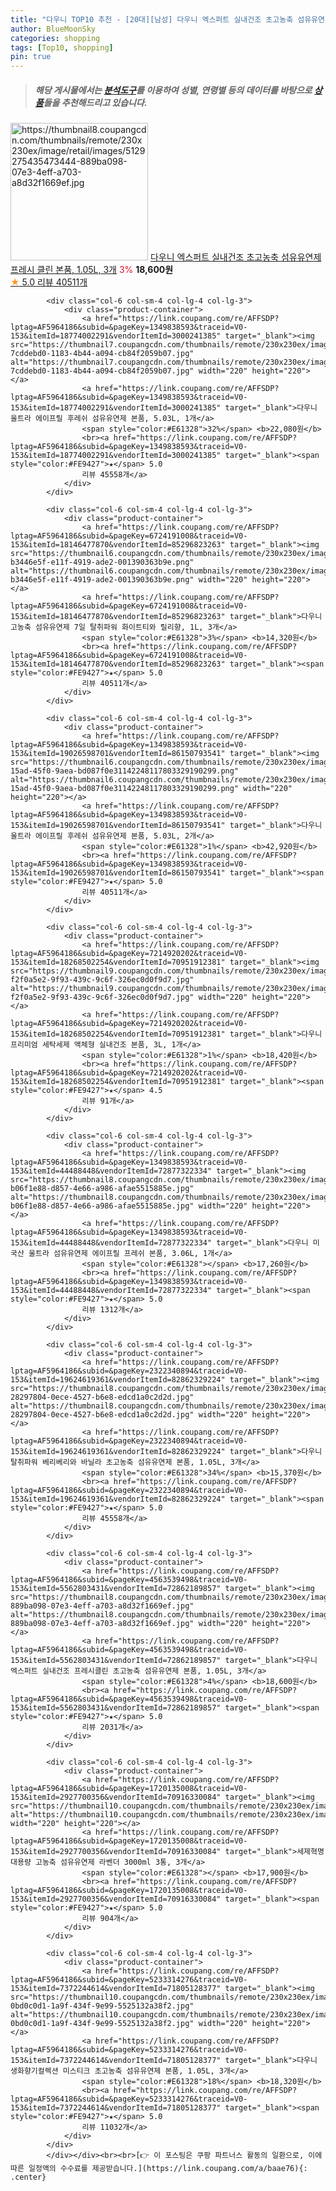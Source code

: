 ```yaml
---
title: "다우니 TOP10 추천 - [20대][남성] 다우니 엑스퍼트 실내건조 초고농축 섬유유연제 프레시 클린 본품, 1.05L, 3개"
author: BlueMoonSky
categories: shopping
tags: [Top10, shopping]
pin: true
---
```


> ##### 해당 게시물에서는 [**분석도구**](https://itemscout.io/)를 이용하여 **성별**, **연령별** 등의 데이터를 바탕으로 [**상품**](https://link.coupang.com/a/baae76)들을 추천해드리고 있습니다.
<div class="container"><div class="row">
            <div class="col-6 col-sm-4 col-lg-4 col-lg-3">
                <div class="product-container">
                    <a href="https://link.coupang.com/re/AFFSDP?lptag=AF5964186&subid=&pageKey=7477829804&traceid=V0-153&itemId=20001748197&vendorItemId=71805128607" target="_blank"><img src="https://thumbnail8.coupangcdn.com/thumbnails/remote/230x230ex/image/retail/images/5129275435473444-889ba098-07e3-4eff-a703-a8d32f1669ef.jpg" alt="https://thumbnail8.coupangcdn.com/thumbnails/remote/230x230ex/image/retail/images/5129275435473444-889ba098-07e3-4eff-a703-a8d32f1669ef.jpg" width="220" height="220"></a>
                    <a href="https://link.coupang.com/re/AFFSDP?lptag=AF5964186&subid=&pageKey=7477829804&traceid=V0-153&itemId=20001748197&vendorItemId=71805128607" target="_blank">다우니 엑스퍼트 실내건조 초고농축 섬유유연제 프레시 클린 본품, 1.05L, 3개</a>
                    <span style="color:#E61328">3%</span> <b>18,600원</b>
                    <br><a href="https://link.coupang.com/re/AFFSDP?lptag=AF5964186&subid=&pageKey=7477829804&traceid=V0-153&itemId=20001748197&vendorItemId=71805128607" target="_blank"><span style="color:#FE9427">★</span> 5.0
                    리뷰 40511개</a>
                </div>
            </div>
            
            <div class="col-6 col-sm-4 col-lg-4 col-lg-3">
                <div class="product-container">
                    <a href="https://link.coupang.com/re/AFFSDP?lptag=AF5964186&subid=&pageKey=1349838593&traceid=V0-153&itemId=18774002291&vendorItemId=3000241385" target="_blank"><img src="https://thumbnail7.coupangcdn.com/thumbnails/remote/230x230ex/image/retail/images/7377739034285801-7cddebd0-1183-4b44-a094-cb84f2059b07.jpg" alt="https://thumbnail7.coupangcdn.com/thumbnails/remote/230x230ex/image/retail/images/7377739034285801-7cddebd0-1183-4b44-a094-cb84f2059b07.jpg" width="220" height="220"></a>
                    <a href="https://link.coupang.com/re/AFFSDP?lptag=AF5964186&subid=&pageKey=1349838593&traceid=V0-153&itemId=18774002291&vendorItemId=3000241385" target="_blank">다우니 울트라 에이프릴 후레쉬 섬유유연제 본품, 5.03L, 1개</a>
                    <span style="color:#E61328">32%</span> <b>22,080원</b>
                    <br><a href="https://link.coupang.com/re/AFFSDP?lptag=AF5964186&subid=&pageKey=1349838593&traceid=V0-153&itemId=18774002291&vendorItemId=3000241385" target="_blank"><span style="color:#FE9427">★</span> 5.0
                    리뷰 45558개</a>
                </div>
            </div>
            
            <div class="col-6 col-sm-4 col-lg-4 col-lg-3">
                <div class="product-container">
                    <a href="https://link.coupang.com/re/AFFSDP?lptag=AF5964186&subid=&pageKey=6724191008&traceid=V0-153&itemId=18146477870&vendorItemId=85296823263" target="_blank"><img src="https://thumbnail6.coupangcdn.com/thumbnails/remote/230x230ex/image/retail/images/693040744196580-b3446e5f-e11f-4919-ade2-001390363b9e.png" alt="https://thumbnail6.coupangcdn.com/thumbnails/remote/230x230ex/image/retail/images/693040744196580-b3446e5f-e11f-4919-ade2-001390363b9e.png" width="220" height="220"></a>
                    <a href="https://link.coupang.com/re/AFFSDP?lptag=AF5964186&subid=&pageKey=6724191008&traceid=V0-153&itemId=18146477870&vendorItemId=85296823263" target="_blank">다우니 고농축 섬유유연제 7일 탈취파워 화이트티와 릴리향, 1L, 3개</a>
                    <span style="color:#E61328">3%</span> <b>14,320원</b>
                    <br><a href="https://link.coupang.com/re/AFFSDP?lptag=AF5964186&subid=&pageKey=6724191008&traceid=V0-153&itemId=18146477870&vendorItemId=85296823263" target="_blank"><span style="color:#FE9427">★</span> 5.0
                    리뷰 40511개</a>
                </div>
            </div>
            
            <div class="col-6 col-sm-4 col-lg-4 col-lg-3">
                <div class="product-container">
                    <a href="https://link.coupang.com/re/AFFSDP?lptag=AF5964186&subid=&pageKey=1349838593&traceid=V0-153&itemId=19026598701&vendorItemId=86150793541" target="_blank"><img src="https://thumbnail6.coupangcdn.com/thumbnails/remote/230x230ex/image/retail/images/7cb9d356-15ad-45f0-9aea-bd087f0e31142248117803329190299.png" alt="https://thumbnail6.coupangcdn.com/thumbnails/remote/230x230ex/image/retail/images/7cb9d356-15ad-45f0-9aea-bd087f0e31142248117803329190299.png" width="220" height="220"></a>
                    <a href="https://link.coupang.com/re/AFFSDP?lptag=AF5964186&subid=&pageKey=1349838593&traceid=V0-153&itemId=19026598701&vendorItemId=86150793541" target="_blank">다우니 울트라 에이프릴 후레쉬 섬유유연제 본품, 5.03L, 2개</a>
                    <span style="color:#E61328">1%</span> <b>42,920원</b>
                    <br><a href="https://link.coupang.com/re/AFFSDP?lptag=AF5964186&subid=&pageKey=1349838593&traceid=V0-153&itemId=19026598701&vendorItemId=86150793541" target="_blank"><span style="color:#FE9427">★</span> 5.0
                    리뷰 40511개</a>
                </div>
            </div>
            
            <div class="col-6 col-sm-4 col-lg-4 col-lg-3">
                <div class="product-container">
                    <a href="https://link.coupang.com/re/AFFSDP?lptag=AF5964186&subid=&pageKey=7214920202&traceid=V0-153&itemId=18268502254&vendorItemId=70951912381" target="_blank"><img src="https://thumbnail9.coupangcdn.com/thumbnails/remote/230x230ex/image/retail/images/3277982107690279-f2f0a5e2-9f93-439c-9c6f-326ec0d0f9d7.jpg" alt="https://thumbnail9.coupangcdn.com/thumbnails/remote/230x230ex/image/retail/images/3277982107690279-f2f0a5e2-9f93-439c-9c6f-326ec0d0f9d7.jpg" width="220" height="220"></a>
                    <a href="https://link.coupang.com/re/AFFSDP?lptag=AF5964186&subid=&pageKey=7214920202&traceid=V0-153&itemId=18268502254&vendorItemId=70951912381" target="_blank">다우니 프리미엄 세탁세제 액체형 실내건조 본품, 3L, 1개</a>
                    <span style="color:#E61328">1%</span> <b>18,420원</b>
                    <br><a href="https://link.coupang.com/re/AFFSDP?lptag=AF5964186&subid=&pageKey=7214920202&traceid=V0-153&itemId=18268502254&vendorItemId=70951912381" target="_blank"><span style="color:#FE9427">★</span> 4.5
                    리뷰 91개</a>
                </div>
            </div>
            
            <div class="col-6 col-sm-4 col-lg-4 col-lg-3">
                <div class="product-container">
                    <a href="https://link.coupang.com/re/AFFSDP?lptag=AF5964186&subid=&pageKey=1349838593&traceid=V0-153&itemId=44488448&vendorItemId=72877322334" target="_blank"><img src="https://thumbnail8.coupangcdn.com/thumbnails/remote/230x230ex/image/retail/images/5033892501322715-b06f1e88-d857-4e66-a986-afae5515885e.jpg" alt="https://thumbnail8.coupangcdn.com/thumbnails/remote/230x230ex/image/retail/images/5033892501322715-b06f1e88-d857-4e66-a986-afae5515885e.jpg" width="220" height="220"></a>
                    <a href="https://link.coupang.com/re/AFFSDP?lptag=AF5964186&subid=&pageKey=1349838593&traceid=V0-153&itemId=44488448&vendorItemId=72877322334" target="_blank">다우니 미국산 울트라 섬유유연제 에이프릴 프레쉬 본품, 3.06L, 1개</a>
                    <span style="color:#E61328"></span> <b>17,260원</b>
                    <br><a href="https://link.coupang.com/re/AFFSDP?lptag=AF5964186&subid=&pageKey=1349838593&traceid=V0-153&itemId=44488448&vendorItemId=72877322334" target="_blank"><span style="color:#FE9427">★</span> 5.0
                    리뷰 1312개</a>
                </div>
            </div>
            
            <div class="col-6 col-sm-4 col-lg-4 col-lg-3">
                <div class="product-container">
                    <a href="https://link.coupang.com/re/AFFSDP?lptag=AF5964186&subid=&pageKey=2322340894&traceid=V0-153&itemId=19624619361&vendorItemId=82862329224" target="_blank"><img src="https://thumbnail8.coupangcdn.com/thumbnails/remote/230x230ex/image/retail/images/5644118796645144-28297804-0ece-4527-b6e8-edcd1a0c2d2d.jpg" alt="https://thumbnail8.coupangcdn.com/thumbnails/remote/230x230ex/image/retail/images/5644118796645144-28297804-0ece-4527-b6e8-edcd1a0c2d2d.jpg" width="220" height="220"></a>
                    <a href="https://link.coupang.com/re/AFFSDP?lptag=AF5964186&subid=&pageKey=2322340894&traceid=V0-153&itemId=19624619361&vendorItemId=82862329224" target="_blank">다우니 탈취파워 베리베리와 바닐라 초고농축 섬유유연제 본품, 1.05L, 3개</a>
                    <span style="color:#E61328">34%</span> <b>15,370원</b>
                    <br><a href="https://link.coupang.com/re/AFFSDP?lptag=AF5964186&subid=&pageKey=2322340894&traceid=V0-153&itemId=19624619361&vendorItemId=82862329224" target="_blank"><span style="color:#FE9427">★</span> 5.0
                    리뷰 45558개</a>
                </div>
            </div>
            
            <div class="col-6 col-sm-4 col-lg-4 col-lg-3">
                <div class="product-container">
                    <a href="https://link.coupang.com/re/AFFSDP?lptag=AF5964186&subid=&pageKey=4563539498&traceid=V0-153&itemId=5562803431&vendorItemId=72862189857" target="_blank"><img src="https://thumbnail8.coupangcdn.com/thumbnails/remote/230x230ex/image/retail/images/5129275435473444-889ba098-07e3-4eff-a703-a8d32f1669ef.jpg" alt="https://thumbnail8.coupangcdn.com/thumbnails/remote/230x230ex/image/retail/images/5129275435473444-889ba098-07e3-4eff-a703-a8d32f1669ef.jpg" width="220" height="220"></a>
                    <a href="https://link.coupang.com/re/AFFSDP?lptag=AF5964186&subid=&pageKey=4563539498&traceid=V0-153&itemId=5562803431&vendorItemId=72862189857" target="_blank">다우니 엑스퍼트 실내건조 프레시클린 초고농축 섬유유연제 본품, 1.05L, 3개</a>
                    <span style="color:#E61328">4%</span> <b>18,600원</b>
                    <br><a href="https://link.coupang.com/re/AFFSDP?lptag=AF5964186&subid=&pageKey=4563539498&traceid=V0-153&itemId=5562803431&vendorItemId=72862189857" target="_blank"><span style="color:#FE9427">★</span> 5.0
                    리뷰 2031개</a>
                </div>
            </div>
            
            <div class="col-6 col-sm-4 col-lg-4 col-lg-3">
                <div class="product-container">
                    <a href="https://link.coupang.com/re/AFFSDP?lptag=AF5964186&subid=&pageKey=1720135008&traceid=V0-153&itemId=2927700356&vendorItemId=70916330084" target="_blank"><img src="https://thumbnail10.coupangcdn.com/thumbnails/remote/230x230ex/image/vendor_inventory/aa5b/e3bc0254c501059f8c4a4e3c3fc0238dd1c9530de8a0e947e0088fbf38ed.jpg" alt="https://thumbnail10.coupangcdn.com/thumbnails/remote/230x230ex/image/vendor_inventory/aa5b/e3bc0254c501059f8c4a4e3c3fc0238dd1c9530de8a0e947e0088fbf38ed.jpg" width="220" height="220"></a>
                    <a href="https://link.coupang.com/re/AFFSDP?lptag=AF5964186&subid=&pageKey=1720135008&traceid=V0-153&itemId=2927700356&vendorItemId=70916330084" target="_blank">세제혁명 대용량 고농축 섬유유연제 라벤더 3000ml 3통, 3개</a>
                    <span style="color:#E61328"></span> <b>17,900원</b>
                    <br><a href="https://link.coupang.com/re/AFFSDP?lptag=AF5964186&subid=&pageKey=1720135008&traceid=V0-153&itemId=2927700356&vendorItemId=70916330084" target="_blank"><span style="color:#FE9427">★</span> 5.0
                    리뷰 904개</a>
                </div>
            </div>
            
            <div class="col-6 col-sm-4 col-lg-4 col-lg-3">
                <div class="product-container">
                    <a href="https://link.coupang.com/re/AFFSDP?lptag=AF5964186&subid=&pageKey=5233314276&traceid=V0-153&itemId=7372244614&vendorItemId=71805128377" target="_blank"><img src="https://thumbnail10.coupangcdn.com/thumbnails/remote/230x230ex/image/retail/images/7786248814435305-0bd0c0d1-1a9f-434f-9e99-5525132a38f2.jpg" alt="https://thumbnail10.coupangcdn.com/thumbnails/remote/230x230ex/image/retail/images/7786248814435305-0bd0c0d1-1a9f-434f-9e99-5525132a38f2.jpg" width="220" height="220"></a>
                    <a href="https://link.coupang.com/re/AFFSDP?lptag=AF5964186&subid=&pageKey=5233314276&traceid=V0-153&itemId=7372244614&vendorItemId=71805128377" target="_blank">다우니 생화향기컬렉션 미스티크 초고농축 섬유유연제 본품, 1.05L, 3개</a>
                    <span style="color:#E61328">18%</span> <b>18,320원</b>
                    <br><a href="https://link.coupang.com/re/AFFSDP?lptag=AF5964186&subid=&pageKey=5233314276&traceid=V0-153&itemId=7372244614&vendorItemId=71805128377" target="_blank"><span style="color:#FE9427">★</span> 5.0
                    리뷰 11032개</a>
                </div>
            </div>
            </div></div><br><br>[👉 이 포스팅은 쿠팡 파트너스 활동의 일환으로, 이에 따른 일정액의 수수료를 제공받습니다.](https://link.coupang.com/a/baae76){: .center}